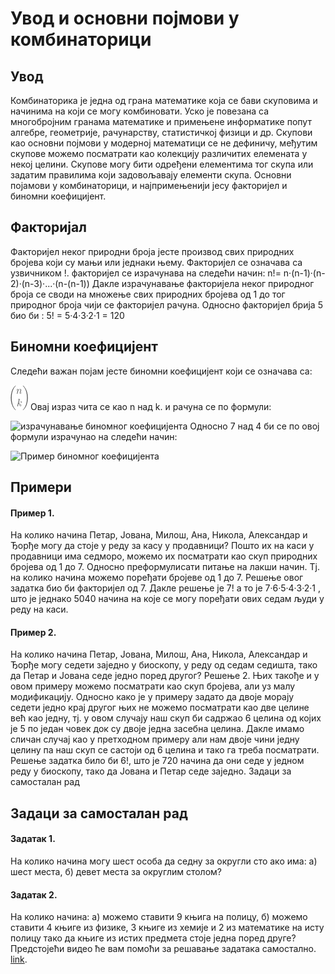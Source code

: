  # Увод и основни појмови у комбинаторици


## Увод
Комбинаторика је једна од грана математике која се бави скуповима и начинима на који се могу комбиновати. Уско је повезана са многобројним гранама математике и примењене информатике попут алгебре, геометрије, рачунарству, статистичкој физици и др. 
Скупови као основни појмови у модерној математици се не дефиничу, међутим скупове можемо посматрати као колекцију различитих елемената у некој целини.
Скупове могу бити одређени елементима тог скупа или задатим правилима који задовољавају елементи скупа.
Основни појамови у комбинаторици, и најпримењенији јесу факторијел и биномни коефицијент.


## Факторијал
Факторијел неког природни броја јесте производ свих природних бројева који су мањи или једнаки њему. Факторијел се означава са узвичником !.
факторијел се израчунава на следећи начин: n!= n·(n-1)·(n-2)·(n-3)·...·(n-(n-1))
Дакле израчунавање факторијела неког природног броја се своди на множење свих природних бројева од 1 до тог природног броја чији се факторијел рачуна.
Односно факторијел брија 5 био би : 5! = 5·4·3·2·1 = 120

## Биномни коефицијент
Следећи важан појам јесте биномни коефицијент који се означава са:

![Биномни коефицијент](binomnikoeficijent.png)
Oвај израз чита се као n над k. и рачуна се по формули:

![израчунавање биномног коефицијента](израчунавањебиномногкоефицијента.png)
Oдносно 7 над 4 би се по овој формули израчунао на следећи начин:

![Пример биномног коефицијента](primerbinomnogkoef.png)

## Примери
#### Пример 1.
На колико начина Петар, Јована, Милош, Ана, Никола, Александар и Ђорђе могу да стоје у реду за касу у продавници?
Пошто их на каси у продавници има седморо, можемо их посматрати као скуп природних бројева од 1 до 7. Односно преформулисати питање на лакши начин. Тј. на колико начина можемо поређати бројеве од 1 до 7. Решење овог задатка био би факторијел од 7. Дакле решење је 7! а то је 7·6·5·4·3·2·1 , што је једнако 5040 начина на које се могу поређати ових седам људи у реду на каси.

#### Пример 2.
На колико начина Петар, Јована, Милош, Ана, Никола, Александар и Ђорђе могу седети заједно у биоскопу, у реду од седам седишта, тако да Петар и Јована седе једно поред другог?
Решење 2.
Њих такође и у овом примеру можемо посматрати као скуп бројева, али уз малу модификацију. Односно како је у примеру задато да двоје морају седети једно крај другог њих не можемо посматрати као две целине већ као једну, тј. у овом случају наш скуп би садржао 6 целина од којих је 5 по један човек док су двоје једна засебна целина. Дакле имамо сличан случај као у претходном примеру али нам двоје чини једну целину па наш скуп се састоји од 6 целина и тако га треба посматрати. Решење задатка било би 6!, што је 720 начина да они седе у једном реду у биоскопу, тако да Јована и Петар седе заједно.
Задаци за самосталан рад


## Задаци за самосталан рад
#### Задатак 1. 
На колико начина могу шест особа да седну за округли сто ако има:
 а) шест места, 
 б) девет места за округлим столом?

#### Задатак 2.
На колико начина:
 а) можемо ставити 9 књига на полицу,
 б) можемо ставити 4 књиге из физике, 3 књиге из хемије и 2 из математике на исту полицу тако да књиге из истих предмета стоје једна поред друге?
Предстојећи видео ће вам помоћи за решавање задатака самостално.
[link](https://www.youtube.com/embed/v1iy4sMkz0o).
